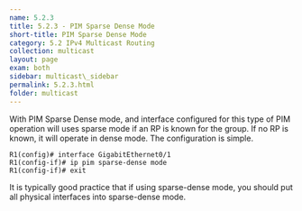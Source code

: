 ```yaml
---
name: 5.2.3
title: 5.2.3 - PIM Sparse Dense Mode
short-title: PIM Sparse Dense Mode
category: 5.2 IPv4 Multicast Routing
collection: multicast
layout: page
exam: both
sidebar: multicast\_sidebar
permalink: 5.2.3.html
folder: multicast
---
```

With PIM Sparse Dense mode, and interface configured for this type of PIM operation will uses sparse mode if an RP is known for the group. If no RP is known, it will operate in dense mode. The configuration is simple.
```
R1(config)# interface GigabitEthernet0/1
R1(config-if)# ip pim sparse-dense mode
R1(config-if)# exit
```
It is typically good practice that if using sparse-dense mode, you should put all physical interfaces into sparse-dense mode.